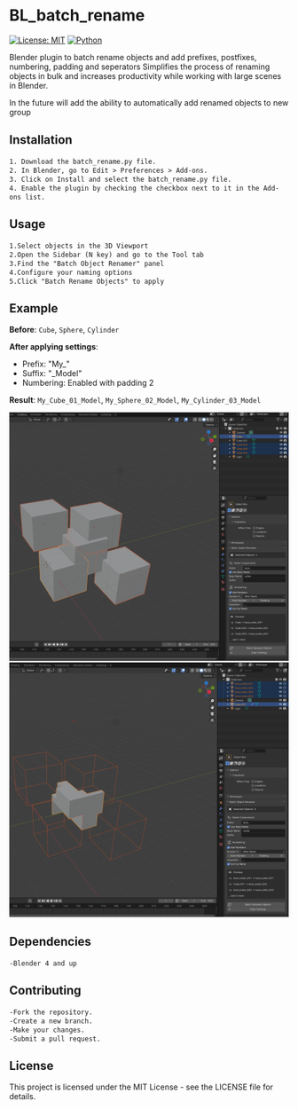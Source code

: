 # BL_batch_rename

[![License: MIT](https://img.shields.io/badge/License-MIT-yellow.svg)](https://opensource.org/licenses/MIT)
[![Python](https://img.shields.io/badge/Python-3.6%2B-blue)](https://www.python.org/)

Blender plugin to batch rename objects and add prefixes, postfixes, numbering, padding and seperators
Simplifies the process of renaming objects in bulk and increases productivity while working with large scenes in Blender.


In the future will add the ability to automatically add renamed objects to new group

## Installation
    1. Download the batch_rename.py file.
    2. In Blender, go to Edit > Preferences > Add-ons.
    3. Click on Install and select the batch_rename.py file.
    4. Enable the plugin by checking the checkbox next to it in the Add-ons list.

## Usage
    1.Select objects in the 3D Viewport
    2.Open the Sidebar (N key) and go to the Tool tab
    3.Find the "Batch Object Renamer" panel
    4.Configure your naming options
    5.Click "Batch Rename Objects" to apply

## Example

**Before**: `Cube`, `Sphere`, `Cylinder`

**After applying settings**:
- Prefix: "My_"
- Suffix: "_Model"
- Numbering: Enabled with padding 2

**Result**: `My_Cube_01_Model`, `My_Sphere_02_Model`, `My_Cylinder_03_Model`

![Before](images/before.png)![After](images/after.png)



## Dependencies
    -Blender 4 and up

## Contributing
    -Fork the repository.
    -Create a new branch.
    -Make your changes.
    -Submit a pull request.

## License
This project is licensed under the MIT License - see the LICENSE file for details.